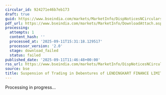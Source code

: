 ```yaml
---
circular_id: 924271e46b7eb173
draft: true
guid: https://www.bseindia.com/markets/MarketInfo/DispNoticesNCirculars.aspx?Noticeid={3BBA4308-43D4-48CD-97BC-69B5D7622F0D}&noticeno=20250911-39&dt=09/11/2025&icount=39&totcount=86&flag=0
pdf_url: https://www.bseindia.com/markets/MarketInfo/DownloadAttach.aspx?id=20250911-39&attachedId=
processing:
  attempts: 1
  content_hash: ''
  processed_at: '2025-09-11T15:31:18.129517'
  processor_version: '2.0'
  stage: download_failed
  status: failed
published_date: '2025-09-11T11:46:48+00:00'
rss_url: https://www.bseindia.com/markets/MarketInfo/DispNoticesNCirculars.aspx?Noticeid={3BBA4308-43D4-48CD-97BC-69B5D7622F0D}&noticeno=20250911-39&dt=09/11/2025&icount=39&totcount=86&flag=0
source: bse
title: Suspension of Trading in Debentures of LENDINGKART FINANCE LIMITED
---
```


Processing in progress...